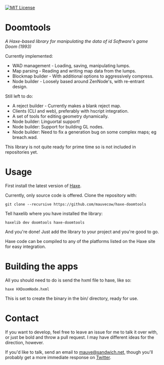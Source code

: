 [![MIT License](https://img.shields.io/badge/license-MIT-blue.svg?style=flat)](LICENSE.md)

Doomtools
=========

_A Haxe-based library for manipulating the data of id Software's game Doom (1993)_

Currently implemented:

 * WAD management - Loading, saving, manipulating lumps.
 * Map parsing - Reading and writing map data from the lumps.
 * Blockmap builder - With additional options to aggressively compress.
 * Node builder - Loosely based around ZenNode's, with re-entrant design.

Still left to do:

 * A reject builder - Currently makes a blank reject map.
 * Clients (CLI and web), preferably with hscript integration.
 * A set of tools for editing geometry dynamically.
 * Node builder: Linguortal support!
 * Node builder: Support for building GL nodes.
 * Node builder: Need to fix a generation bug on some complex maps; eg breach.wad.

This library is not quite ready for prime time so is not included in repositories yet.

Usage
=====

First install the latest version of [Haxe](http://www.haxe.org/download).

Currently, only source code is offered. Clone the repository with:

    git clone --recursive https://github.com/mauvecow/haxe-doomtools

Tell haxelib where you have installed the library:

    haxelib dev doomtools haxe-doomtools

And you're done! Just add the library to your project and you're good to go.

Haxe code can be compiled to any of the platforms listed on the Haxe site for easy integration.

Building the apps
=================

All you should need to do is send the hxml file to haxe, like so:

    haxe HXDoomNode.hxml

This is set to create the binary in the bin/ directory, ready for use.

Contact
=======

If you want to develop, feel free to leave an issue for me to talk it over with, or just be bold and throw a pull request. I may have different ideas for the direction, however.

If you'd like to talk, send an email to mauve@sandwich.net, though you'll probably get a more immediate response on [Twitter](https://twitter.com/mauvecow).
